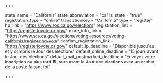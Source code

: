 +++

state_name = "California"
state_abbreviation = "ca"
is_state = "true"
registration_type = "online"
translationKey = "California"
type = "register"
hp_link = "https://www.sos.ca.gov/elections"
registration_link = "https://registertovote.ca.gov/"
more_info_link = "https://www.sos.ca.gov/elections/voting-resources/voting-california/registering-vote"
confirm_registration_link = "https://registertovote.ca.gov/"
default_ip_deadline = "Disponible jusqu'au et y compris le Jour des élections"
default_online_deadline = "15 jours avant le Jour des élections"
default_mail_postmarked_deadline = "Envoyez votre inscription au plus tard 15 jours avant le Jour des élections avec un cachet de la poste faisant foi"

+++
